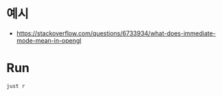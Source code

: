 # 예시
- https://stackoverflow.com/questions/6733934/what-does-immediate-mode-mean-in-opengl

# Run

```bash
just r
```
